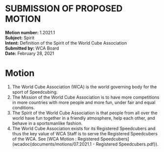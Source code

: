 # SUBMISSION OF PROPOSED MOTION

**Motion number:** 1.2021.1  
**Subject:** Spirit  
**Intent:** Definition of the Spirit of the World Cube Association  
**Submitted by:** WCA Board  
**Date:** February 28, 2021  

# Motion

1. The World Cube Association (WCA) is the world governing body for the sport of Speedcubing.
2. The Mission of the World Cube Association is to have more competitions in more countries with more people and more fun, under fair and equal conditions.
3. The Spirit of the World Cube Association is that people from all over the world have fun together in a friendly atmosphere, help each other, and behave in a sportsmanlike fashion.
4. The World Cube Association exists for its Registered Speedcubers and thus the key value of WCA Staff is to serve the Registered Speedcubers of the WCA. See [WCA Motion : Registered Speedcubers](wcadoc{documents/motions/07.2021.1 - Registered Speedcubers.pdf}).
